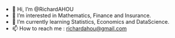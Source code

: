 - 👋 Hi, I’m @RichardAHOU
- 👀 I’m interested in Mathematics, Finance and Insurance.
- 🌱 I’m currently learning Statistics, Economics and DataScience.
- 📫 How to reach me : richardahou@gmail.com

<!---
RichardAHOU/RichardAHOU is a ✨ special ✨ repository because its `README.md` (this file) appears on your GitHub profile.
You can click the Preview link to take a look at your changes.
--->
